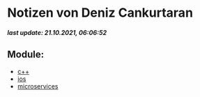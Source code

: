 # Notizen von Deniz Cankurtaran
##### last update: 21.10.2021, 06:06:52 
## Module:
 - [c++](c++/index.md)
 - [ios](ios/index.md)
 - [microservices](microservices/index.md)
